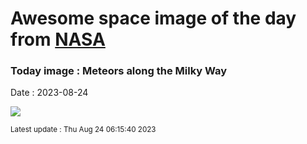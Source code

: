 
# Awesome space image of the day from [NASA](https://api.nasa.gov/)

### Today image : Meteors along the Milky Way
Date : 2023-08-24

![](https://apod.nasa.gov/apod/image/2308/MSH11080.jpg)

<small>Latest update : Thu Aug 24 06:15:40 2023</small>
        